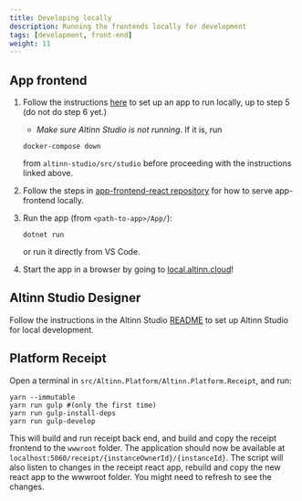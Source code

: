 ```yaml
---
title: Developing locally
description: Running the frontends locally for development
tags: [development, front-end]
weight: 11
---
```


## App frontend
1. Follow the instructions [here](https://github.com/Altinn/app-localtest/blob/master/README.md) to set up an app to run locally, up to step 5 (do not do step 6 yet.)
   - _Make sure Altinn Studio is not running_. If it is, run
    ```
    docker-compose down
    ```
    from `altinn-studio/src/studio` before proceeding with the instructions linked above.

2. Follow the steps in [app-frontend-react repository](https://github.com/Altinn/app-frontend-react#developing-app-frontend) for how to serve app-frontend locally.

3. Run the app (from `<path-to-app>/App/`):
    ```
    dotnet run
    ```
    or run it directly from VS Code.

4. Start the app in a browser by going to [local.altinn.cloud](http://local.altinn.cloud)!

## Altinn Studio Designer
Follow the instructions in the Altinn Studio [README](https://github.com/Altinn/altinn-studio#running-and-developing-solutions-locally)
to set up Altinn Studio for local development.

## Platform Receipt
Open a terminal in `src/Altinn.Platform/Altinn.Platform.Receipt`, and run:
```
yarn --immutable
yarn run gulp #(only the first time)
yarn run gulp-install-deps
yarn run gulp-develop
```
This will build and run receipt back end, and build and copy the receipt frontend to the `wwwroot` folder. The application should now be available at `localhost:5060/receipt/{instanceOwnerId}/{instanceId}`. The script will also listen to changes in the receipt react app, rebuild and copy the new react app to the wwwroot folder. You might need to refresh to see the changes.
